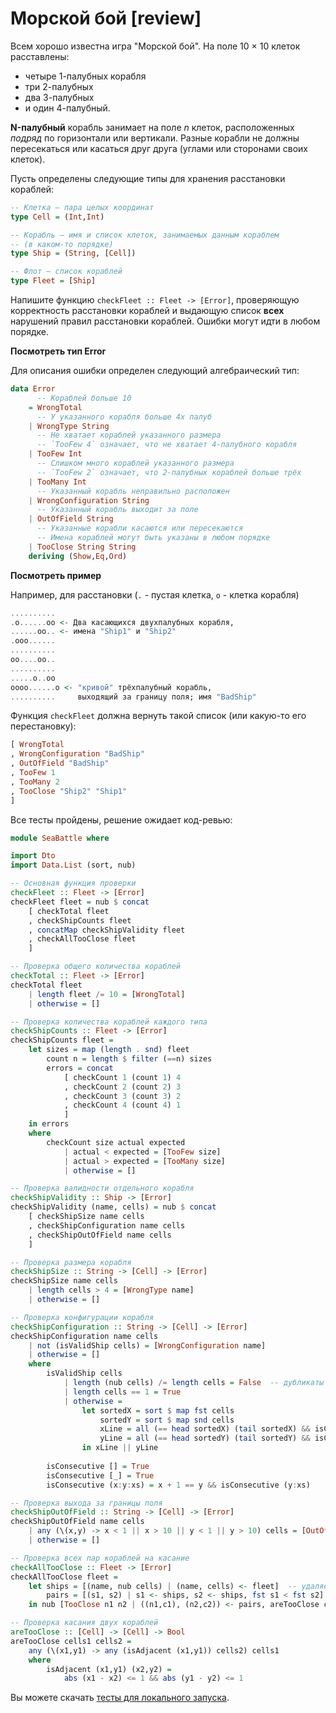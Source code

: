 # Морской бой [review]

Всем хорошо известна игра "Морской бой". На поле 10 × 10 клеток расставлены:
- четыре 1-палубных корабля
- три 2-палубных
- два 3-палубных
- и один 4-палубный.

**N-палубный** корабль занимает на поле *n* клеток, расположенных *подряд* по горизонтали или вертикали. Разные корабли не должны пересекаться или касаться друг друга (углами или сторонами своих клеток).

Пусть определены следующие типы для хранения расстановки кораблей:

```hs
-- Клетка — пара целых координат
type Cell = (Int,Int)

-- Корабль — имя и список клеток, занимаемых данным кораблем
-- (в каком-то порядке)
type Ship = (String, [Cell])

-- Флот — список кораблей
type Fleet = [Ship]
```

Напишите функцию `checkFleet :: Fleet -> [Error]`, проверяющую корректность расстановки кораблей и выдающую список **всех** нарушений правил расстановки кораблей. Ошибки могут идти в любом порядке.

**Посмотреть тип Error**

Для описания ошибки определен следующий алгебраический тип:

```hs
data Error
      -- Кораблей больше 10
    = WrongTotal
      -- У указанного корабля больше 4х палуб
    | WrongType String
      -- Не хватает кораблей указанного размера
      -- `TooFew 4` означает, что не хватает 4-палубного корабля
    | TooFew Int
      -- Слишком много кораблей указанного размера
      -- `TooFew 2` означает, что 2-палубных кораблей больше трёх
    | TooMany Int
      -- Указанный корабль неправильно расположен
    | WrongConfiguration String
      -- Указанный корабль выходит за поле
    | OutOfField String
      -- Указанные корабли касаются или пересекаются
      -- Имена кораблей могут быть указаны в любом порядке
    | TooClose String String
    deriving (Show,Eq,Ord)
```

**Посмотреть пример**

Например, для расстановки (`.` - пустая клетка, `o` - клетка корабля)

```hs
..........
.o......oo <- Два касающихся двухпалубных корабля,
......oo.. <- имена "Ship1" и "Ship2"
.ooo......
..........
oo....oo..
..........
.....o..oo
oooo......o <- "кривой" трёхпалубный корабль,
..........     выходящий за границу поля; имя "BadShip"
```

Функция `checkFleet` должна вернуть такой список (или какую-то его перестановку):

```hs
[ WrongTotal
, WrongConfiguration "BadShip"
, OutOfField "BadShip"
, TooFew 1
, TooMany 2
, TooClose "Ship2" "Ship1"
]
```


Все тесты пройдены, решение ожидает код-ревью:
```hs
module SeaBattle where

import Dto
import Data.List (sort, nub)

-- Основная функция проверки
checkFleet :: Fleet -> [Error]
checkFleet fleet = nub $ concat
    [ checkTotal fleet
    , checkShipCounts fleet
    , concatMap checkShipValidity fleet
    , checkAllTooClose fleet
    ]

-- Проверка общего количества кораблей
checkTotal :: Fleet -> [Error]
checkTotal fleet
    | length fleet /= 10 = [WrongTotal]
    | otherwise = []

-- Проверка количества кораблей каждого типа
checkShipCounts :: Fleet -> [Error]
checkShipCounts fleet = 
    let sizes = map (length . snd) fleet
        count n = length $ filter (==n) sizes
        errors = concat
            [ checkCount 1 (count 1) 4
            , checkCount 2 (count 2) 3
            , checkCount 3 (count 3) 2
            , checkCount 4 (count 4) 1
            ]
    in errors
    where
        checkCount size actual expected
            | actual < expected = [TooFew size]
            | actual > expected = [TooMany size]
            | otherwise = []

-- Проверка валидности отдельного корабля
checkShipValidity :: Ship -> [Error]
checkShipValidity (name, cells) = nub $ concat
    [ checkShipSize name cells
    , checkShipConfiguration name cells
    , checkShipOutOfField name cells
    ]

-- Проверка размера корабля
checkShipSize :: String -> [Cell] -> [Error]
checkShipSize name cells
    | length cells > 4 = [WrongType name]
    | otherwise = []

-- Проверка конфигурации корабля
checkShipConfiguration :: String -> [Cell] -> [Error]
checkShipConfiguration name cells
    | not (isValidShip cells) = [WrongConfiguration name]
    | otherwise = []
    where
        isValidShip cells
            | length (nub cells) /= length cells = False  -- дубликаты клеток
            | length cells == 1 = True
            | otherwise =
                let sortedX = sort $ map fst cells
                    sortedY = sort $ map snd cells
                    xLine = all (== head sortedX) (tail sortedX) && isConsecutive sortedY
                    yLine = all (== head sortedY) (tail sortedY) && isConsecutive sortedX
                in xLine || yLine
        
        isConsecutive [] = True
        isConsecutive [_] = True
        isConsecutive (x:y:xs) = x + 1 == y && isConsecutive (y:xs)

-- Проверка выхода за границы поля
checkShipOutOfField :: String -> [Cell] -> [Error]
checkShipOutOfField name cells
    | any (\(x,y) -> x < 1 || x > 10 || y < 1 || y > 10) cells = [OutOfField name]
    | otherwise = []

-- Проверка всех пар кораблей на касание
checkAllTooClose :: Fleet -> [Error]
checkAllTooClose fleet =
    let ships = [(name, nub cells) | (name, cells) <- fleet]  -- удаляем дубликаты клеток
        pairs = [(s1, s2) | s1 <- ships, s2 <- ships, fst s1 < fst s2]
    in nub [TooClose n1 n2 | ((n1,c1), (n2,c2)) <- pairs, areTooClose c1 c2]

-- Проверка касания двух кораблей
areTooClose :: [Cell] -> [Cell] -> Bool
areTooClose cells1 cells2 =
    any (\(x1,y1) -> any (isAdjacent (x1,y1)) cells2) cells1
    where
        isAdjacent (x1,y1) (x2,y2) =
            abs (x1 - x2) <= 1 && abs (y1 - y2) <= 1
```

Вы можете скачать [тесты для локального запуска](SeaBattle.zip).
